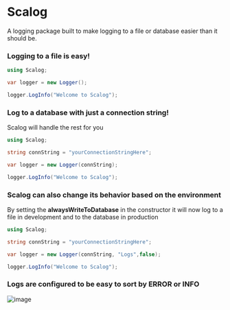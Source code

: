 # Scalog
A logging package built to make logging to a file or database easier than it should be.

### Logging to a file is easy!

```csharp
using Scalog;

var logger = new Logger();

logger.LogInfo("Welcome to Scalog");
```

### Log to a database with just a connection string!
Scalog will handle the rest for you

```csharp
using Scalog;

string connString = "yourConnectionStringHere";

var logger = new Logger(connString);

logger.LogInfo("Welcome to Scalog");
```

### Scalog can also change its behavior based on the environment
By setting the **alwaysWriteToDatabase** in the constructor it will now log to a file in development and to the database in production

```csharp
using Scalog;

string connString = "yourConnectionStringHere";

var logger = new Logger(connString, "Logs",false);

logger.LogInfo("Welcome to Scalog");
```

### Logs are configured to be easy to sort by ERROR or INFO
![image](https://user-images.githubusercontent.com/117548273/236574008-7d223374-4415-4b27-a3f9-16ac835ae6a5.png)
